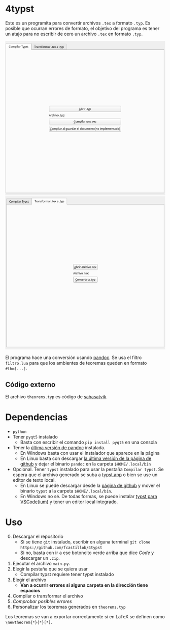 
# 4typst

Este es un programita para convertir archivos `.tex` a formato `.typ`. Es posible que ocurran errores de formato, el objetivo del programa es tener un atajo para no escribir de cero un archivo `.tex` en formato `.typ`.

![](compilar.png)
![](transformar.png)

El programa hace una conversión usando [pandoc](https://pandoc.org). Se usa el filtro `filtro.lua` para que los ambientes de teoremas queden en formato `#thm[...]`.

## Código externo

El archivo `theorems.typ` es código de [sahasatvik](https://github.com/sahasatvik/typst-theorems).

# Dependencias

- `python`
- Tener `pyqt5` instalado
    - Basta con escribir el comando `pip install pyqt5` en una consola
- Tener la [última versión de pandoc](https://pandoc.org/installing.html) instalada.
    - En Windows basta con usar el instalador que aparece en la página
    - En Linux basta con descargar [la última versión de la página de github](https://github.com/jgm/pandoc/releases) y dejar el binario `pandoc` en la carpeta `$HOME/.local/bin`
- Opcional. Tener `typst` instalado para usar la pestaña `Compilar typst`. Se espera que el archivo generado se suba a [typst.app](https://typst.app) o bien se use un editor de texto local.
    - En Linux se puede descargar desde la [página de github](https://github.com/typst/typst/releases) y mover el binario `typst` a la carpeta `$HOME/.local/bin`.
    - En Windows no sé. De todas formas, se puede instalar [typst para VSCode(ium)](https://marketplace.visualstudio.com/items?itemName=nvarner.typst-lsp) y tener un editor local integrado.

# Uso

0. Descargar el repositorio
    - Si se tiene `git` instalado, escribir en alguna terminal `git clone https://github.com/fcastillob/4typst`
    - Si no, basta con ir a ese botoncito verde arriba que dice *Code* y descargar un `.zip`.
1. Ejecutar el archivo `main.py`.
2. Elegir la pestaña que se quiera usar
    - Compilar typst requiere tener typst instalado
3. Elegir el archivo
    - **Van a ocurrir errores si alguna carpeta en la dirección tiene espacios**
4. Compilar o transformar el archivo
5. *Comprobar posibles errores*
6. Personalizar los teoremas generados en `theorems.typ`

Los teoremas se van a exportar correctamente si en LaTeX se definen como `\newtheorem{*}{*}[*]`.
